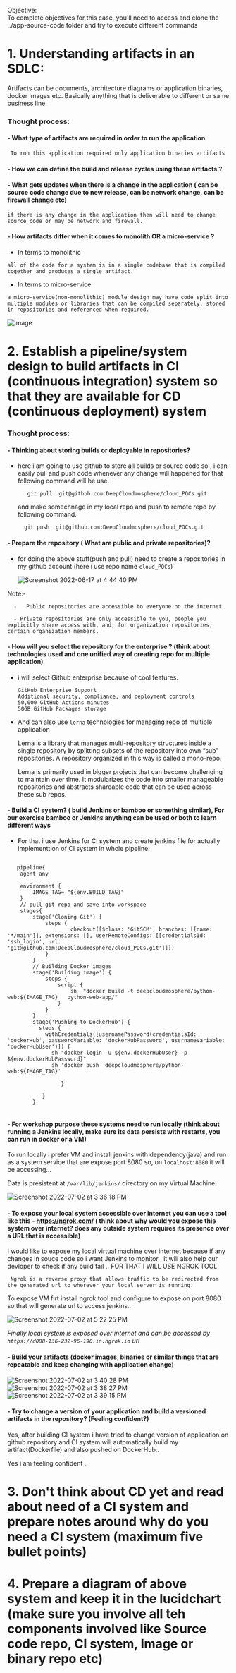 Objective:     
To complete objectives for this case, you'll need to access and clone the ../app-source-code folder and try to execute different commands

# 1. Understanding artifacts in an SDLC: 
Artifacts can be documents, architecture diagrams or application binaries, docker images etc. Basically anything that is deliverable to different or same business line.





### Thought process:
 
#### - What type of artifacts are required in order to run the application
 
 ``` To run this application required only application binaries artifacts```

#### - How we can define the build and release cycles using these artifacts ?

#### - What gets updates when there is a change in the application ( can be source code change due to new release, can be network change, can be firewall change etc)

``` if there is any change in the application then will need to change source code or may be network and firewall. ```

#### - How artifacts differ when it comes to monolith OR a micro-service ?

- In terms to monolithic

``` all of the code for a system is in a single codebase that is compiled together and produces a single artifact. ```

- In terms to micro-service 

``` a micro-service(non-monolithic) module design may have code split into multiple modules or libraries that can be compiled separately, stored in repositories and referenced when required. ```

![image](https://user-images.githubusercontent.com/98619865/169771941-7664c536-5256-4181-8e7d-420ea99722d6.png)










       


















 # 2. Establish a pipeline/system design to build artifacts in CI (continuous integration) system so that they are available for CD (continuous deployment) system

### Thought process:
#### - Thinking about storing builds or deployable in repositories?

 - here i am going to  use github to store all builds or source code  so , i can easily pull and push code whenever any change will happened for that following command will be use.

          git pull  git@github.com:DeepCloudmosphere/cloud_POCs.git

   and make somechnage in my local repo and push to remote repo by following command.

         git push  git@github.com:DeepCloudmosphere/cloud_POCs.git
         
#### - Prepare the repository ( What are public and private repositories)?


   - for doing the above stuff(push and pull) need to create a repositories in my github account (here i use repo name `cloud_POCs`)`
     
       ![Screenshot 2022-06-17 at 4 44 40 PM](https://user-images.githubusercontent.com/98619865/174293340-2564af77-579b-483c-8865-0aca1303c014.png)



   Note:- 

      -   Public repositories are accessible to everyone on the internet. 
 
      - Private repositories are only accessible to you, people you explicitly share access with, and, for organization repositories, certain organization members.
      
#### - How will you select the repository for the enterprise ? (think about technologies used and one unified way of creating repo for multiple application)


- i will select Github enterprise because of cool features.

      GitHub Enterprise Support
      Additional security, compliance, and deployment controls
      50,000 GitHub Actions minutes
      50GB GitHub Packages storage

- And can also use `lerna` technologies for managing repo of multiple application
    
    Lerna is a library that manages multi-repository structures inside a single repository by splitting subsets of the repository into own “sub” repositories. A repository organized in this way is called a mono-repo.

    Lerna is primarily used in bigger projects that can become challenging to maintain over time. It modularizes the code into smaller manageable repositories and abstracts shareable code that can be used across these sub repos.
    
#### - Build a CI system? ( build Jenkins or bamboo or something similar), For our exercise bamboo or Jenkins anything can be used or both to learn different ways

   - For that i use Jenkins for CI system and create jenkins file for actually implementtion of CI system in whole pipeline.
   
``` 
   
   pipeline{
    agent any 
    
    environment {
        IMAGE_TAG= "${env.BUILD_TAG}"
    }
    // pull git repo and save into workspace
    stages{
        stage('Cloning Git') {
            steps {
                    checkout([$class: 'GitSCM', branches: [[name: '*/main']], extensions: [], userRemoteConfigs: [[credentialsId: 'ssh_login', url: 'git@github.com:DeepCloudmosphere/cloud_POCs.git']]])
            }
        }
        // Building Docker images
        stage('Building image') {
            steps {
                script {
                    sh  "docker build -t deepcloudmosphere/python-web:${IMAGE_TAG}   python-web-app/"
                }
            }
        }
        stage('Pushing to DockerHub') {
          steps {
            withCredentials([usernamePassword(credentialsId: 'dockerHub', passwordVariable: 'dockerHubPassword', usernameVariable: 'dockerHubUser')]) {
              sh "docker login -u ${env.dockerHubUser} -p ${env.dockerHubPassword}"
              sh 'docker push  deepcloudmosphere/python-web:${IMAGE_TAG}'

                 }
            
           }
        }
        
 ```
   
   
#### - For workshop purpose these systems need to run locally (think about running a Jenkins locally, make sure its data persists with restarts, you can run in docker or a VM)

   To run locally i prefer VM and install jenkins with dependency(java) and run as a system service that are expose port 8080 so, on `localhost:8080` it will be accessing...  
   
   Data is presistent at `/var/lib/jenkins/` directory on my Virtual Machine.
   
   ![Screenshot 2022-07-02 at 3 36 18 PM](https://user-images.githubusercontent.com/98619865/176996006-d095cb42-059f-4dd7-b3a1-c206b28d940e.png)

  
   
#### - To expose your local system accessible over internet you can use a tool like this - https://ngrok.com/ ( think about why would you expose this system over internet? does any outside system requires its presence over a URL that is accessible)

   I would like to expose my local virtual machine over internet because if any changes in souce code so i want Jenkins to monitor . it will also help our devloper to check if any build fail .. 
   FOR THAT I WILL USE NGROK TOOL 
   
   ``` Ngrok is a reverse proxy that allows traffic to be redirected from the generated url to wherever your local server is running.```
   
   To expose VM firt install ngrok tool and configure to expose on port 8080 so that will generate url to  access jenkins..
   
   ![Screenshot 2022-07-02 at 5 22 25 PM](https://user-images.githubusercontent.com/98619865/176999599-ebd1bc41-7112-4c60-ad8b-9b0653ed65ce.png)

   *Finally local system is exposed over internet and can be accessed by `https://d088-136-232-96-190.in.ngrok.io` url*
   
  
  
  
  
  
    
#### - Build your artifacts (docker images, binaries or similar things that are repeatable and keep changing with application change)





  ![Screenshot 2022-07-02 at 3 40 28 PM](https://user-images.githubusercontent.com/98619865/176999726-b760cec1-ede6-475a-891e-e816b116ebfe.png)
  ![Screenshot 2022-07-02 at 3 38 27 PM](https://user-images.githubusercontent.com/98619865/176999727-8c7c15f1-a61e-497c-b92f-6fc0faf4a8db.png)
  ![Screenshot 2022-07-02 at 3 39 15 PM](https://user-images.githubusercontent.com/98619865/176999732-4affa475-7709-48bc-8f56-3b9d8baf280d.png)

     
#### - Try to change a version of your application and build a versioned artifacts in the repository? (Feeling confident?)

   Yes,  after building CI system i have tried to change version of application on github repository and CI system  will automatically build my artifact(Dockerfile) and also pushed on DockerHub..
        
   Yes i am feeling confident .

# 3. Don't think about CD yet and read about need of a CI system and prepare notes around why do you need a CI system (maximum five bullet points)

# 4. Prepare a diagram of above system and keep it in the lucidchart (make sure you involve all teh components involved like Source code repo, CI system, Image or binary repo etc)
